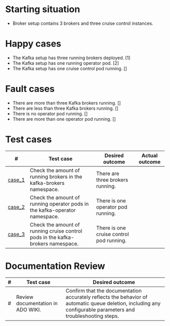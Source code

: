 # Starting situation
- Broker setup contains 3 brokers and three cruise control instances. 

# Happy cases
- The Kafka setup has three running brokers deployed. [1]
- The Kafka setup has one running operator pod. [2]
- The Kafka setup has one cruise control pod running. []

# Fault cases
- There are more than three Kafka brokers running. []
- There are less than three Kafka brokers running. []
- There is no operator pod running. []
- There are more than one operator pod running. []

# Test cases
| # | Test case | Desired outcome | Actual outcome |
| --- | --- | --- | --- |
| [case_1](case1_test.go) | Check the amount of running brokers in the kafka-brokers namespace. | There are three brokers running. |  |
| [case_2](case2_test.go) | Check the amount of running operator pods in the kafka-operator namespace. | There is one operator pod running. |  |
| [case_3](case3_test.go) | Check the amount of running cruise control pods in the kafka-brokers namespace. | There is one cruise control pod running. |  |

# Documentation Review
| # | Test case | Desired outcome |
| --- | --- | --- | 
| # | Review documentation in ADO WIKI. | Confirm that the documentation accurately reflects the behavior of automatic queue deletion, including any configurable parameters and troubleshooting steps. | 